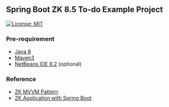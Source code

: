 ## Spring Boot ZK 8.5 To-do Example Project
[![License: MIT](https://img.shields.io/badge/License-MIT-blue.svg)](/LICENSE)

### Pre-requirement
- [Java 8](http://www.oracle.com/technetwork/java/javase/downloads/jdk8-downloads-2133151.html)
- [Maven3](https://maven.apache.org/index.html)
- [NetBeans IDE 8.2](https://netbeans.org/) (optional)

### Reference
- [ZK MVVM Pattern](https://dzone.com/articles/zk-mvvm-approach-server-side-data-binding)
- [ZK Application with Spring Boot](https://www.zkoss.org/wiki/ZK%20Installation%20Guide/Quick%20Start/Create%20and%20Run%20Your%20First%20ZK%20Application%20with%20Spring%20Boot)
